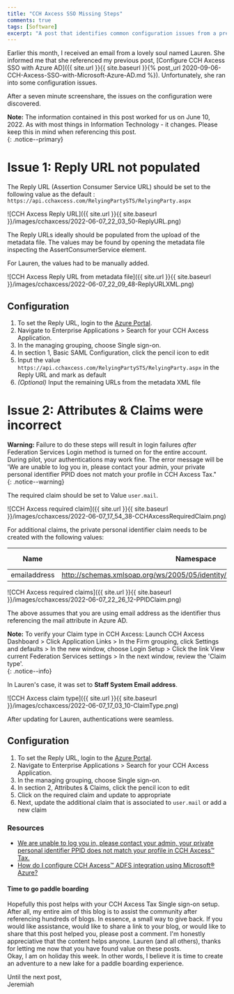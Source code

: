 ```yaml
---
title: "CCH Axcess SSO Missing Steps"
comments: true
tags: [Software]
excerpt: "A post that identifies common configuration issues from a previous blog post on setup and configuration of Azure SSO for the CCH Axcess Application: The Reply URL and the appropriate Attributes and Claims."
---
```

Earlier this month, I received an email from a lovely soul named Lauren. She informed me that she referenced my previous 
post, [Configure CCH Axcess SSO with Azure AD]({{ site.url }}{{ site.baseurl }}{% post_url 2020-09-06-CCH-Axcess-SSO-with-Microsoft-Azure-AD.md %}). Unfortunately, she 
ran into some configuration issues.  

After a seven minute screenshare, the issues on the configuration were discovered.  

**Note:** The information contained in this post worked for us on June 10, 2022. As with most things in Information Technology - it changes. Please keep 
this in mind when referencing this post.  
{: .notice--primary}  

# Issue 1: Reply URL not populated  
The Reply URL (Assertion Consumer Service URL) should be set to the following value as the default : ```https://api.cchaxcess.com/RelyingPartySTS/RelyingParty.aspx```  

![CCH Axcess Reply URL]({{ site.url }}{{ site.baseurl }}/images/cchaxcess/2022-06-07_22_03_50-ReplyURL.png)  

The Reply URLs ideally should be populated from the upload of the metadata file. The values may be found by opening the metadata file inspecting the AssertConsumerService element.  

For Lauren, the values had to be manually added.  

![CCH Axcess Reply URL from metadata file]({{ site.url }}{{ site.baseurl }}/images/cchaxcess/2022-06-07_22_09_48-ReplyURLXML.png)  

## Configuration
1. To set the Reply URL, login to the [Azure Portal](https://portal.azure.com).  
2. Navigate to Enterprise Applications > Search for your CCH Axcess Application.  
3. In the managing grouping, choose Single sign-on.  
4. In section 1, Basic SAML Configuration, click the pencil icon to edit  
5. Input the value ```https://api.cchaxcess.com/RelyingPartySTS/RelyingParty.aspx``` in the Reply URL and mark as default  
6. *(Optional)* Input the remaining URLs from the metadata XML file 

# Issue 2: Attributes & Claims were incorrect  

**Warning:** Failure to do these steps will result in login failures *after* Federation Services Login method is turned on for the entire account. 
During pilot, your authentications may work fine. 
The error message will be 'We are unable to log you in, please contact your admin, your private personal identifier PPID does not match your profile in CCH Axcess Tax."     
{: .notice--warning}  

The required claim should be set to Value ```user.mail```.  

![CCH Axcess required claim]({{ site.url }}{{ site.baseurl }}/images/cchaxcess/2022-06-07_17_54_38-CCHAxcessRequiredClaim.png)  

For additional claims, the private personal identifier claim needs to be created with the following values:  

| Name         | Namespace                                                                       | Source    | Source Attribute | 
| ---          | ---------                                                                       | ------    | ----------       | 
| emailaddress | http://schemas.xmlsoap.org/ws/2005/05/identity/claims/privatepersonalidentifier | Attribute | user.mail        |  

![CCH Axcess required claims]({{ site.url }}{{ site.baseurl }}/images/cchaxcess/2022-06-07_22_26_12-PPIDClaim.png)  

The above assumes that you are using email address as the identifier thus referencing the mail attribute in Azure AD.    

**Note:** To verify your Claim type in CCH Axcess: Launch CCH Axcess Dashboard > Click Application Links > In the Firm grouping, click Settings and defaults > In the new window, choose Login Setup > Click the link View current Federation Services settings > In the next window, review the 'Claim type'.  
{: .notice--info}  

In Lauren's case, it was set to **Staff System Email address**.  

![CCH Axcess claim type]({{ site.url }}{{ site.baseurl }}/images/cchaxcess/2022-06-07_17_03_10-ClaimType.png)  

After updating for Lauren, authentications were seamless.  

## Configuration  
1. To set the Reply URL, login to the [Azure Portal](https://portal.azure.com).  
2. Navigate to Enterprise Applications > Search for your CCH Axcess Application.  
3. In the managing grouping, choose Single sign-on.  
4. In section 2, Attributes & Claims, click the pencil icon to edit  
5. Click on the required claim and update to appropriate  
6. Next, update the additional claim that is associated to ```user.mail``` or add a new claim  

### Resources 
* [We are unable to log you in, please contact your admin, your private personal identifier PPID does not match your profile in CCH Axcess™ Tax.](https://support.cch.com/kb/solution/000107813/Internal-Only-Error-We-are-unable-to-log-you-in-please-contact-your-admin-your-private-personal-identifier-PPID-does-not-match-your-profile-in-CCH-Axcess)  
* [How do I configure CCH Axcess™ ADFS integration using Microsoft® Azure?](https://support.cch.com/kb/solution/000108412/How-do-I-configure-CCH-Axcess-ADFS-integration-using-Microsoft-Azure)  

#### Time to go paddle boarding  
Hopefully this post helps with your CCH Axcess Tax Single sign-on setup. After all, my entire aim of this blog is to assist the community after 
referencing hundreds of blogs. In essence, a small way to give back. 
If you would like assistance, would like to share a link to your blog, or would like to 
share that this post helped you, please post a comment. I'm honestly appreciative that the content helps anyone. Lauren (and all others), thanks for letting me 
now that you have found value on these posts.  
Okay, I am on holiday this week. In other words, I believe it is time to create an adventure to a new lake for a paddle boarding experience.  

Until the next post,  
Jeremiah  